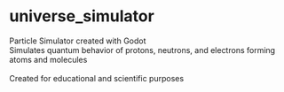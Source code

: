 # universe_simulator

Particle Simulator created with Godot <br/>
Simulates quantum behavior of protons, neutrons, and electrons forming atoms and molecules <br/>
<br/>
Created for educational and scientific purposes <br/>
